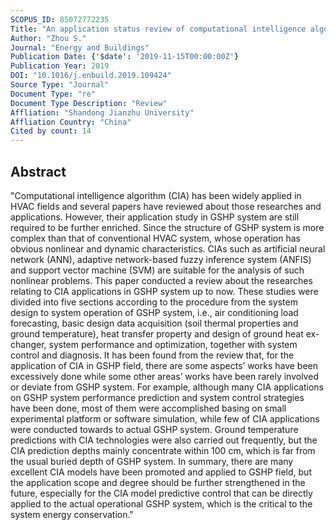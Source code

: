 ```yaml
---
SCOPUS_ID: 85072772235
Title: "An application status review of computational intelligence algorithm in GSHP field"
Author: "Zhou S."
Journal: "Energy and Buildings"
Publication Date: {'$date': '2019-11-15T00:00:00Z'}
Publication Year: 2019
DOI: "10.1016/j.enbuild.2019.109424"
Source Type: "Journal"
Document Type: "re"
Document Type Description: "Review"
Affliation: "Shandong Jianzhu University"
Affliation Country: "China"
Cited by count: 14
---
```


## Abstract
"Computational intelligence algorithm (CIA) has been widely applied in HVAC fields and several papers have reviewed about those researches and applications. However, their application study in GSHP system are still required to be further enriched. Since the structure of GSHP system is more complex than that of conventional HVAC system, whose operation has obvious nonlinear and dynamic characteristics. CIAs such as artificial neural network (ANN), adaptive network-based fuzzy inference system (ANFIS) and support vector machine (SVM) are suitable for the analysis of such nonlinear problems. This paper conducted a review about the researches relating to CIA applications in GSHP system up to now. These studies were divided into five sections according to the procedure from the system design to system operation of GSHP system, i.e., air conditioning load forecasting, basic design data acquisition (soil thermal properties and ground temperature), heat transfer property and design of ground heat ex-changer, system performance and optimization, together with system control and diagnosis. It has been found from the review that, for the application of CIA in GSHP field, there are some aspects’ works have been excessively done while some other areas’ works have been rarely involved or deviate from GSHP system. For example, although many CIA applications on GSHP system performance prediction and system control strategies have been done, most of them were accomplished basing on small experimental platform or software simulation, while few of CIA applications were conducted towards to actual GSHP system. Ground temperature predictions with CIA technologies were also carried out frequently, but the CIA prediction depths mainly concentrate within 100 cm, which is far from the usual buried depth of GSHP system. In summary, there are many excellent CIA models have been promoted and applied to GSHP field, but the application scope and degree should be further strengthened in the future, especially for the CIA model predictive control that can be directly applied to the actual operational GSHP system, which is the critical to the system energy conservation."
